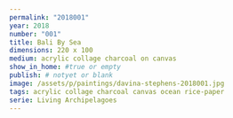 ```yaml
---
permalink: "2018001"
year: 2018
number: "001"
title: Bali By Sea
dimensions: 220 x 100
medium: acrylic collage charcoal on canvas
show_in_home: #true or empty
publish: # notyet or blank
image: /assets/p/paintings/davina-stephens-2018001.jpg
tags: acrylic collage charcoal canvas ocean rice-paper
serie: Living Archipelagoes
---
```

